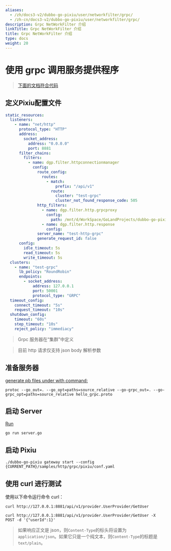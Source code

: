 ```yaml
---
aliases:
  - /zh/docs3-v2/dubbo-go-pixiu/user/networkfilter/grpc/
  - /zh-cn/docs3-v2/dubbo-go-pixiu/user/networkfilter/grpc/
description: Grpc NetWorkFilter 介绍
linkTitle: Grpc NetWorkFilter 介绍
title: Grpc NetWorkFilter 介绍
type: docs
weight: 20
---
```


# 使用 grpc 调用服务提供程序

> [下面的文档符合代码](https://github.com/apache/dubbo-go-pixiu-samples/blob/main/http/grpc/pixiu/conf.yaml)

## 定义Pixiu配置文件

```yaml
static_resources:
  listeners:
    - name: "net/http"
      protocol_type: "HTTP"
      address:
        socket_address:
          address: "0.0.0.0"
          port: 8881
      filter_chains:
        filters:
          - name: dgp.filter.httpconnectionmanager
            config:
              route_config:
                routes:
                  - match:
                      prefix: "/api/v1"
                    route:
                      cluster: "test-grpc"
                      cluster_not_found_response_code: 505
              http_filters:
                - name: dgp.filter.http.grpcproxy
                  config:
                    path: /mnt/d/WorkSpace/GoLandProjects/dubbo-go-pixiu/samples/http/grpc/proto
                - name: dgp.filter.http.response
                  config:
              server_name: "test-http-grpc"
              generate_request_id: false
      config:
        idle_timeout: 5s
        read_timeout: 5s
        write_timeout: 5s
  clusters:
    - name: "test-grpc"
      lb_policy: "RoundRobin"
      endpoints:
        - socket_address:
            address: 127.0.0.1
            port: 50001
            protocol_type: "GRPC"
  timeout_config:
    connect_timeout: "5s"
    request_timeout: "10s"
  shutdown_config:
    timeout: "60s"
    step_timeout: "10s"
    reject_policy: "immediacy"
```

> Grpc 服务器在“集群”中定义

> 目前 http 请求仅支持 json body 解析参数

## 准备服务器

[generate pb files under with command:](https://github.com/apache/dubbo-go-pixiu-samples/tree/main/http/grpc/proto) 

```
protoc --go_out=. --go_opt=paths=source_relative --go-grpc_out=. --go-grpc_opt=paths=source_relative hello_grpc.proto
```

## 启动 Server

[Run](https://github.com/apache/dubbo-go-pixiu-samples/blob/main/http/grpc/server/app/server.go) 

```shell
go run server.go
```

## 启动 Pixiu

```shell
./dubbo-go-pixiu gateway start --config {CURRENT_PATH}/samples/http/grpc/pixiu/conf.yaml
```

## 使用 curl 进行测试

使用以下命令运行命令 curl：

```shell
curl http://127.0.0.1:8881/api/v1/provider.UserProvider/GetUser
```

```shell
curl http://127.0.0.1:8881/api/v1/provider.UserProvider/GetUser -X POST -d '{"userId":1}'
```

> 如果响应正文是 json，则`Content-Type`的标头将设置为`application/json`。如果它只是一个纯文本，则`Content-Type`的标题是`text/plain`。
